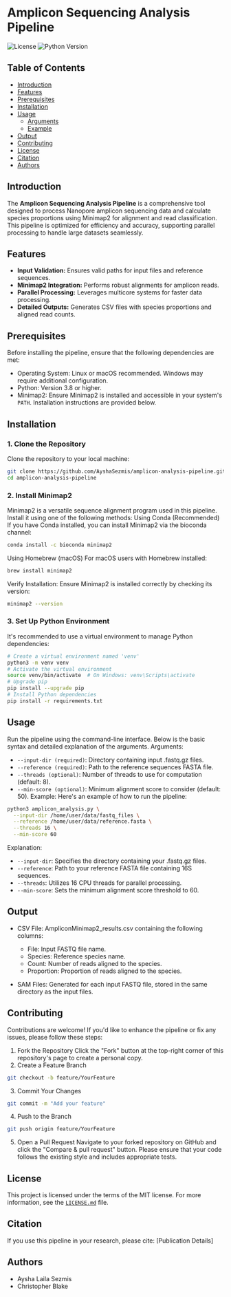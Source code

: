 # Amplicon Sequencing Analysis Pipeline

![License](https://img.shields.io/badge/license-MIT-blue.svg)
![Python Version](https://img.shields.io/badge/python-3.8%2B-blue.svg)

## Table of Contents
- [Introduction](#introduction)
- [Features](#features)
- [Prerequisites](#prerequisites)
- [Installation](#installation)
- [Usage](#usage)
  - [Arguments](#arguments)
  - [Example](#example)
- [Output](#output)
- [Contributing](#contributing)
- [License](#license)
- [Citation](#citation)
- [Authors](#authors)

## Introduction
The **Amplicon Sequencing Analysis Pipeline** is a comprehensive tool designed to process Nanopore amplicon sequencing data and calculate species proportions using Minimap2 for alignment and read classification. This pipeline is optimized for efficiency and accuracy, supporting parallel processing to handle large datasets seamlessly.

## Features
- **Input Validation:** Ensures valid paths for input files and reference sequences.
- **Minimap2 Integration:** Performs robust alignments for amplicon reads.
- **Parallel Processing:** Leverages multicore systems for faster data processing.
- **Detailed Outputs:** Generates CSV files with species proportions and aligned read counts.

## Prerequisites
Before installing the pipeline, ensure that the following dependencies are met:
- Operating System: Linux or macOS recommended. Windows may require additional configuration.
- Python: Version 3.8 or higher.
- Minimap2: Ensure Minimap2 is installed and accessible in your system's `PATH`. Installation instructions are provided below.

## Installation
### 1. Clone the Repository
Clone the repository to your local machine:
```bash
git clone https://github.com/AyshaSezmis/amplicon-analysis-pipeline.git
cd amplicon-analysis-pipeline
```
### 2. Install Minimap2
Minimap2 is a versatile sequence alignment program used in this pipeline. Install it using one of the following methods:
Using Conda (Recommended)
If you have Conda installed, you can install Minimap2 via the bioconda channel:
```bash
conda install -c bioconda minimap2
```
Using Homebrew (macOS)
For macOS users with Homebrew installed:
```bash
brew install minimap2
```
Verify Installation:
Ensure Minimap2 is installed correctly by checking its version:
```bash
minimap2 --version
```
### 3. Set Up Python Environment
It's recommended to use a virtual environment to manage Python dependencies:
```bash
# Create a virtual environment named 'venv'
python3 -m venv venv
# Activate the virtual environment
source venv/bin/activate  # On Windows: venv\Scripts\activate
# Upgrade pip
pip install --upgrade pip
# Install Python dependencies
pip install -r requirements.txt 
```

## Usage
Run the pipeline using the command-line interface. Below is the basic syntax and detailed explanation of the arguments.
Arguments:
- `--input-dir (required)`: Directory containing input .fastq.gz files.
- `--reference (required)`: Path to the reference sequences FASTA file.
- `--threads (optional)`: Number of threads to use for computation (default: 8).
- `--min-score (optional)`: Minimum alignment score to consider (default: 50).
Example:
Here's an example of how to run the pipeline:
```bash
python3 amplicon_analysis.py \
  --input-dir /home/user/data/fastq_files \
  --reference /home/user/data/reference.fasta \
  --threads 16 \
  --min-score 60
```
Explanation:
- `--input-dir`: Specifies the directory containing your .fastq.gz files.
- `--reference`: Path to your reference FASTA file containing 16S sequences.
- `--threads`: Utilizes 16 CPU threads for parallel processing.
- `--min-score`: Sets the minimum alignment score threshold to 60.

## Output
- CSV File: AmpliconMinimap2_results.csv containing the following columns:
    - File: Input FASTQ file name.
    - Species: Reference species name.
    - Count: Number of reads aligned to the species.
    - Proportion: Proportion of reads aligned to the species.

- SAM Files: Generated for each input FASTQ file, stored in the same directory as the input files.

## Contributing
Contributions are welcome! If you'd like to enhance the pipeline or fix any issues, please follow these steps:
1) Fork the Repository
    Click the "Fork" button at the top-right corner of this repository's page to create a personal copy.
2) Create a Feature Branch
```bash
git checkout -b feature/YourFeature
```
3) Commit Your Changes
```bash
git commit -m "Add your feature"
```
4) Push to the Branch
```bash
git push origin feature/YourFeature
```
5) Open a Pull Request
    Navigate to your forked repository on GitHub and click the "Compare & pull request" button.
Please ensure that your code follows the existing style and includes appropriate tests.

## License
This project is licensed under the terms of the MIT license. For more information, see the [`LICENSE.md`](LICENSE.md) file.

## Citation
If you use this pipeline in your research, please cite:
[Publication Details]

## Authors
- Aysha Laila Sezmis
- Christopher Blake
